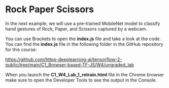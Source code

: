 # Rock Paper Scissors

In the next example, we will use a pre-trained MobileNet model to classify hand gestures of Rock, Paper, and Scissors captured by a webcam.

You can use Brackets to open the **index.js** file and take a look at the code. You can find the **index.js** file in the following folder in the GitHub repository for this course:

https://github.com/https-deeplearning-ai/tensorflow-2-public/tree/main/C1_Browser-based-TF-JS/W4/ungraded_lab

When you launch the **C1_W4_Lab_1_retrain.html** file in the Chrome browser make sure to open the Developer Tools to see the output in the Console.